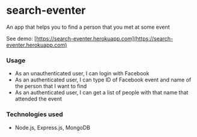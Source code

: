 # search-eventer
An app that helps you to find a person that you met at some event


See demo: [https://search-eventer.herokuapp.com](https://search-eventer.herokuapp.com)


### Usage
* As an unauthenticated user, I can login with Facebook
* As an authenticated user, I can type ID of Facebook event and name of the person that I want to find
* As an authenticated user, I can get a list of people with that name that attended the event

### Technologies used
* Node.js, Express.js, MongoDB
